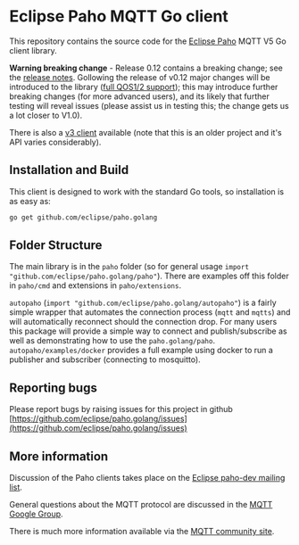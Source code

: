 Eclipse Paho MQTT Go client
===========================

This repository contains the source code for the [Eclipse Paho](http://eclipse.org/paho) MQTT V5 Go client library. 

**Warning breaking change** - Release 0.12 contains a breaking change; see the [release notes](https://github.com/eclipse/paho.golang/releases/tag/v0.12.0). Gollowing the release of v0.12 major changes will be introduced to the library ([full QOS1/2 support](https://github.com/eclipse/paho.golang/issues/25)); this may introduce further breaking changes (for more advanced users), and its likely that further testing will reveal issues (please assist us in testing this; the change gets us a lot closer to V1.0).

There is also a [v3 client](https://github.com/eclipse/paho.mqtt.golang) available (note that this is an older project and it's API varies considerably).

Installation and Build
----------------------

This client is designed to work with the standard Go tools, so installation is as easy as:

```bash
go get github.com/eclipse/paho.golang
```

Folder Structure
----------------

The main library is in the `paho` folder (so for general usage `import "github.com/eclipse/paho.golang/paho"`). There are 
examples off this folder in `paho/cmd` and extensions in `paho/extensions`.

`autopaho` (`import "github.com/eclipse/paho.golang/autopaho"`) is a fairly simple wrapper that automates the connection 
process (`mqtt` and `mqtts`) and will automatically reconnect should the connection drop. For many users this package
will provide a simple way to connect and publish/subscribe as well as demonstrating how to use the `paho.golang/paho`.
`autopaho/examples/docker` provides a full example using docker to run a publisher and subscriber (connecting to 
mosquitto).


Reporting bugs
--------------

Please report bugs by raising issues for this project in github [https://github.com/eclipse/paho.golang/issues](https://github.com/eclipse/paho.golang/issues)

More information
----------------

Discussion of the Paho clients takes place on the [Eclipse paho-dev mailing list](https://dev.eclipse.org/mailman/listinfo/paho-dev).

General questions about the MQTT protocol are discussed in the [MQTT Google Group](https://groups.google.com/forum/?hl=en-US&fromgroups#!forum/mqtt).

There is much more information available via the [MQTT community site](http://mqtt.org).
